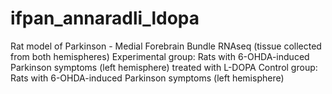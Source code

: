 # ifpan_annaradli_ldopa

Rat model of Parkinson - Medial Forebrain Bundle RNAseq (tissue collected from both hemispheres)
	Experimental group: Rats with 6-OHDA-induced Parkinson symptoms (left hemisphere) treated with L-DOPA
	Control group: Rats with 6-OHDA-induced Parkinson symptoms (left hemisphere)
	
